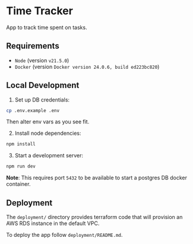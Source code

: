 # Time Tracker

App to track time spent on tasks.

## Requirements

- `Node` (version `v21.5.0`)
- `Docker` (version `Docker version 24.0.6, build ed223bc820`)

## Local Development

1. Set up DB credentials:

```bash
cp .env.example .env
```

Then alter env vars as you see fit.

2. Install node dependencies:

```bash
npm install
```

3. Start a development server:

```bash
npm run dev
```

**Note**: This requires port `5432` to be available to start a postgres DB docker container.

## Deployment

The `deployment/` directory provides terraform code that will provision an AWS RDS instance
in the default VPC.

To deploy the app follow `deployment/README.md`.
